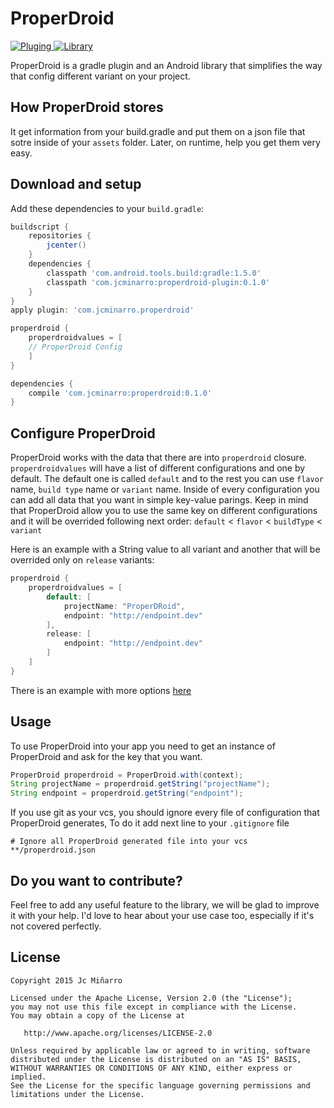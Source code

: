 ProperDroid
====
[ ![Pluging](https://api.bintray.com/packages/jcminarro/maven/properdroid-plugin/images/download.svg) ](https://bintray.com/jcminarro/maven/properdroid-plugin/_latestVersion) 
[ ![Library](https://api.bintray.com/packages/jcminarro/maven/properdroid/images/download.svg) ](https://bintray.com/jcminarro/maven/properdroid/_latestVersion)

ProperDroid is a gradle plugin and an Android library that simplifies the way that config different variant on your project.

## How ProperDroid stores
It get information from your build.gradle and put them on a json file that sotre inside of your `assets` folder. Later, on runtime, help you get them very easy.

## Download and setup
Add these dependencies to your `build.gradle`:

```groovy
buildscript {
    repositories {
        jcenter()
    }
    dependencies {
        classpath 'com.android.tools.build:gradle:1.5.0'
        classpath 'com.jcminarro:properdroid-plugin:0.1.0'
    }
}
apply plugin: 'com.jcminarro.properdroid'

properdroid {
	properdroidvalues = [
	// ProperDroid Config
	]
}

dependencies {
    compile 'com.jcminarro:properdroid:0.1.0'
}
```

## Configure ProperDroid
ProperDroid works with the data that there are into `properdroid` closure. `properdroidvalues` will have a list of different configurations and one by default. The default one is called `default` and to the rest you can use `flavor` name, `build type` name or `variant` name. Inside of every configuration you can add all data that you want in simple key-value parings. Keep in mind that ProperDroid allow you to use the same key on different configurations and it will be overrided following next order: `default` < `flavor` < `buildType` < `variant`

Here is an example with a String value to all variant and another that will be overrided only on `release` variants:

```groovy
properdroid {
	properdroidvalues = [
		default: [
			projectName: "ProperDRoid",
			endpoint: "http://endpoint.dev"
		],
		release: [
			endpoint: "http://endpoint.dev"
		]
	]
}
```

There is an example with more options [here](https://github.com/JcMinarro/ProperDroid/tree/master/properdroid-example)

## Usage
To use ProperDroid into your app you need to get an instance of ProperDroid and ask for the key that you want. 

```java
ProperDroid properdroid = ProperDroid.with(context);
String projectName = properdroid.getString("projectName");
String endpoint = properdroid.getString("endpoint");
``` 

If you use git as your vcs, you should ignore every file of configuration that ProperDroid generates, To do it add next line to your `.gitignore` file
```
# Ignore all ProperDroid generated file into your vcs
**/properdroid.json
```

## Do you want to contribute?
Feel free to add any useful feature to the library, we will be glad to improve it with your help.
I'd love to hear about your use case too, especially if it's not covered perfectly.

License
-------

    Copyright 2015 Jc Miñarro

    Licensed under the Apache License, Version 2.0 (the "License");
    you may not use this file except in compliance with the License.
    You may obtain a copy of the License at

       http://www.apache.org/licenses/LICENSE-2.0

    Unless required by applicable law or agreed to in writing, software
    distributed under the License is distributed on an "AS IS" BASIS,
    WITHOUT WARRANTIES OR CONDITIONS OF ANY KIND, either express or implied.
    See the License for the specific language governing permissions and
    limitations under the License.